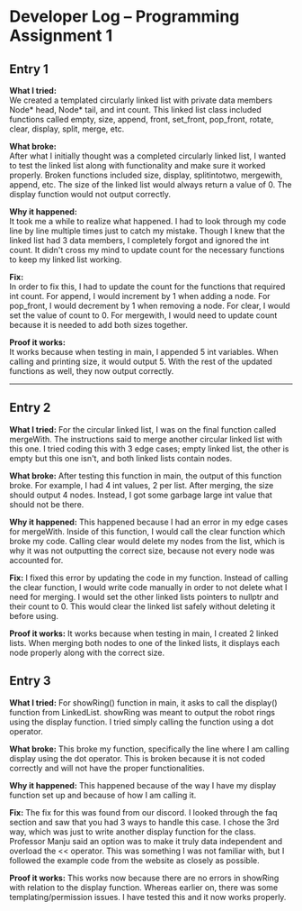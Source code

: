 # Developer Log – Programming Assignment 1

## Entry 1
**What I tried:**  
We created a templated circularly linked list with private data members Node<T>* head, Node<T>* tail, and int count. This linked list class included functions called empty, size, append, front, set_front, pop_front, rotate, clear, display, split, merge, etc.

**What broke:**  
After what I initially thought was a completed circularly linked list, I wanted to test the linked list along with functionality and make sure it worked properly. Broken functions included size, display, splitintotwo, mergewith, append, etc. The size of the linked list would always return a value of 0. The display function would not output correctly.

**Why it happened:**  
It took me a while to realize what happened. I had to look through my code line by line multiple times just to catch my mistake. Though I knew that the linked list had 3 data members, I completely forgot and ignored the int count. It didn't cross my mind to update count for the necessary functions to keep my linked list working.

**Fix:**  
In order to fix this, I had to update the count for the functions that required int count. For append, I would increment by 1 when adding a node. For pop_front, I would decrement by 1 when removing a node. For clear, I would set the value of count to 0. For mergewith, I would need to update count because it is needed to add both sizes together.

**Proof it works:**  
It works because when testing in main, I appended 5 int variables. When calling and printing size, it would output 5. With the rest of the updated functions as well, they now output correctly.

---

## Entry 2
**What I tried:**
For the circular linked list, I was on the final function called mergeWith. The instructions said to merge another circular linked list with this one. I tried coding this with 3 edge cases; empty linked list, the other is empty but this one isn't, and both linked lists contain nodes. 

**What broke:**
After testing this function in main, the output of this function broke. For example, I had 4 int values, 2 per list. After merging, the size should output 4 nodes. Instead, I got some garbage large int value that should not be there.

**Why it happened:**
This happened because I had an error in my edge cases for mergeWith. Inside of this function, I would call the clear function which broke my code. Calling clear would delete my nodes from the list, which is why it was not outputting the correct size, because not every node was accounted for.

**Fix:**
I fixed this error by updating the code in my function. Instead of calling the clear function, I would write code manually in order to not delete what I need for merging. I would set the other linked lists pointers to nullptr and their count to 0. This would clear the linked list safely without deleting it before using.

**Proof it works:**
It works because when testing in main, I created 2 linked lists. When merging both nodes to one of the linked lists, it displays each node properly along with the correct size.

## Entry 3
**What I tried:**
For showRing() function in main, it asks to call the display() function from LinkedList. showRing was meant to output the robot rings using the display function. I tried simply calling the function using a dot operator.

**What broke:**
This broke my function, specifically the line where I am calling display using the dot operator. This is broken because it is not coded correctly and will not have the proper functionalities.

**Why it happened:**
This happened because of the way I have my display function set up and because of how I am calling it.

**Fix:**
The fix for this was found from our discord. I looked through the faq section and saw that you had 3 ways to handle this case. I chose the 3rd way, which was just to write another display function for the class. Professor Manju said an option was to make it truly data independent and overload the << operator. This was something I was not familiar with, but I followed the example code from the website as closely as possible.

**Proof it works:**
This works now because there are no errors in showRing with relation to the display function. Whereas earlier on, there was some templating/permission issues. I have tested this and it now works properly.